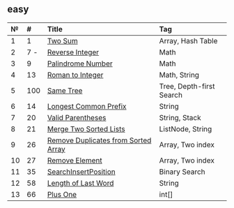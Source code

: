 ## easy

| №   | #    | Title                                                             | Tag                                               |
| :-- | :--- | :---------------------------------------------------------------- | :------------------------------------------------ |
| 1   | 1    | [Two Sum][0001]                                                   | Array, Hash Table                                 |
| 2   | 7  - | [Reverse Integer][0001]                                           | Math                                              |
| 3   | 9    | [Palindrome Number][0009]                                         | Math                                              |
| 4   | 13   | [Roman to Integer][0013]                                          | Math, String                                      |
| 5   | 100  | [ Same Tree][0100]                                                | Tree, Depth-first Search                          |
| 6   | 14   | [Longest Common Prefix][0014]                                     | String                                            |
| 7   | 20   | [Valid Parentheses][0020]                                         | String, Stack                                     |
| 8   | 21   | [Merge Two Sorted Lists][0021]                                    | ListNode, String                                  |
| 9   | 26   | [Remove Duplicates from Sorted Array][0026]                       | Array, Two index                                  |
| 10  | 27   | [Remove Element][0027]                                            | Array, Two index                                  |
| 11  | 35   | [SearchInsertPosition][0035]                                      | Binary Search                                     |
| 12  | 58   | [Length of Last Word][0058]                                       | String                                            |
| 13  | 66   | [Plus One][0066]                                                  | int[]                                             |


[0001]: https://leetcode.com/problems/two-sum/
[0007]: https://leetcode.com/problems/reverse-integer/description/
[0009]: https://github.com/OB11TO/JavaDrill/blob/main/src/leetCode/easy/PalindromeNumber.java
[0013]: https://leetcode.com/problems/roman-to-integer/submissions/866866191/
[0100]: https://leetcode.com/problems/same-tree/
[0014]: https://github.com/OB11TO/JavaDrill/blob/main/src/leetcode/easy/LongestCommonPrefix.java
[0020]: https://github.com/OB11TO/JavaDrill/blob/main/src/leetcode/easy/ValidParentheses.java
[0021]: https://leetcode.com/problems/merge-two-sorted-lists/submissions/864219251/
[0026]: https://leetcode.com/problems/remove-duplicates-from-sorted-array/submissions/865720733/
[0027]: https://leetcode.com/problems/remove-element/submissions/866264498/
[0035]: https://leetcode.com/problems/search-insert-position/submissions/866927921/
[0058]: https://leetcode.com/problems/length-of-last-word/submissions/867450954/
[0066]: https://leetcode.com/problems/plus-one/submissions/867509600/
